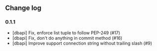 ## Change log

### 0.1.1

- [dbapi] Fix, enforce list tuple to follow PEP-249 (#17)
- [dbapi] Fix, don't do anything in commit method (#16)
- [dbapi] Improve support connection string without trailing slash (#9)

